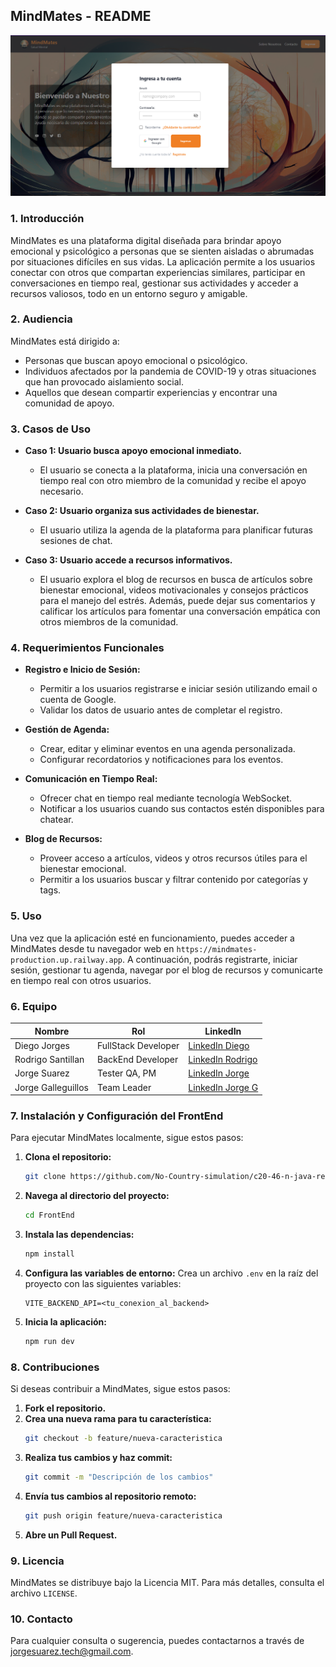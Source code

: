 
## MindMates - README

![MindMates Logo](https://github.com/No-Country-simulation/c20-46-n-java-react/blob/main/Frontend/src/assets/screenshots/mindmates-login.png)  

### 1. **Introducción**
MindMates es una plataforma digital diseñada para brindar apoyo emocional y psicológico a personas que se sienten aisladas o abrumadas por situaciones difíciles en sus vidas. La aplicación permite a los usuarios conectar con otros que compartan experiencias similares, participar en conversaciones en tiempo real, gestionar sus actividades y acceder a recursos valiosos, todo en un entorno seguro y amigable.

### 2. **Audiencia**
MindMates está dirigido a:
- Personas que buscan apoyo emocional o psicológico.
- Individuos afectados por la pandemia de COVID-19 y otras situaciones que han provocado aislamiento social.
- Aquellos que desean compartir experiencias y encontrar una comunidad de apoyo.

### 3. **Casos de Uso**
- **Caso 1: Usuario busca apoyo emocional inmediato.**
  - El usuario se conecta a la plataforma, inicia una conversación en tiempo real con otro miembro de la comunidad y recibe el apoyo necesario.
  
- **Caso 2: Usuario organiza sus actividades de bienestar.**
  - El usuario utiliza la agenda de la plataforma para planificar futuras sesiones de chat.
  
- **Caso 3: Usuario accede a recursos informativos.**
  - El usuario explora el blog de recursos en busca de artículos sobre bienestar emocional, videos motivacionales y consejos prácticos para el manejo del estrés. Además, puede dejar sus comentarios y calificar los artículos para fomentar una conversación empática con otros miembros de la comunidad.

### 4. **Requerimientos Funcionales**
- **Registro e Inicio de Sesión:**
  - Permitir a los usuarios registrarse e iniciar sesión utilizando email o cuenta de Google.
  - Validar los datos de usuario antes de completar el registro.

- **Gestión de Agenda:**
  - Crear, editar y eliminar eventos en una agenda personalizada.
  - Configurar recordatorios y notificaciones para los eventos.

- **Comunicación en Tiempo Real:**
  - Ofrecer chat en tiempo real mediante tecnología WebSocket.
  - Notificar a los usuarios cuando sus contactos estén disponibles para chatear.

- **Blog de Recursos:**
  - Proveer acceso a artículos, videos y otros recursos útiles para el bienestar emocional.
  - Permitir a los usuarios buscar y filtrar contenido por categorías y tags.

### 5. **Uso**
Una vez que la aplicación esté en funcionamiento, puedes acceder a MindMates desde tu navegador web en `https://mindmates-production.up.railway.app`. A continuación, podrás registrarte, iniciar sesión, gestionar tu agenda, navegar por el blog de recursos y comunicarte en tiempo real con otros usuarios.

### 6. **Equipo**
| Nombre                      | Rol                   | LinkedIn                                           |
|-----------------------------|-----------------------|---------------------------------------------------|
| Diego Jorges                 | FullStack Developer    | [LinkedIn Diego](www.linkedin.com/in/diego-agustin-jorges)        |
| Rodrigo Santillan            | BackEnd Developer     | [LinkedIn Rodrigo](https://www.linkedin.com/in/rodrigosantillan) |
| Jorge Suarez                 | Tester QA, PM         | [LinkedIn Jorge](https://www.linkedin.com/in/jorgesuareztech)    |
| Jorge Galleguillos           | Team Leader            | [LinkedIn Jorge G](https://www.linkedin.com/in/jorgeg)           |

### 7. **Instalación y Configuración del FrontEnd**
Para ejecutar MindMates localmente, sigue estos pasos:

1. **Clona el repositorio:**
   ```bash
   git clone https://github.com/No-Country-simulation/c20-46-n-java-react.git
   ```
   
2. **Navega al directorio del proyecto:**
   ```bash
   cd FrontEnd
   ```

3. **Instala las dependencias:**
   ```bash
   npm install
   ```

4. **Configura las variables de entorno:**
   Crea un archivo `.env` en la raíz del proyecto con las siguientes variables:
   ``` .env
   VITE_BACKEND_API=<tu_conexion_al_backend>
   ```

5. **Inicia la aplicación:**
   ```bash
   npm run dev
   ```
### 8. **Contribuciones**
Si deseas contribuir a MindMates, sigue estos pasos:

1. **Fork el repositorio.**
2. **Crea una nueva rama para tu característica:**
   ```bash
   git checkout -b feature/nueva-caracteristica
   ```
3. **Realiza tus cambios y haz commit:**
   ```bash
   git commit -m "Descripción de los cambios"
   ```
4. **Envía tus cambios al repositorio remoto:**
   ```bash
   git push origin feature/nueva-caracteristica
   ```
5. **Abre un Pull Request.**

### 9. **Licencia**
MindMates se distribuye bajo la Licencia MIT. Para más detalles, consulta el archivo `LICENSE`.

### 10. **Contacto**
Para cualquier consulta o sugerencia, puedes contactarnos a través de [jorgesuarez.tech@gmail.com](mailto:jorgesuarez.tech@gmail.com).

